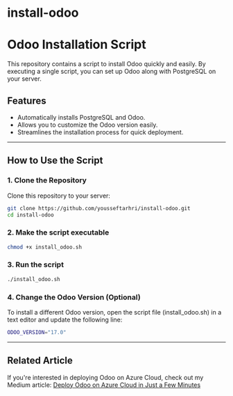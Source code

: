 # install-odoo

# Odoo Installation Script

This repository contains a script to install Odoo quickly and easily. By executing a single script, you can set up Odoo along with PostgreSQL on your server.

## Features
- Automatically installs PostgreSQL and Odoo.
- Allows you to customize the Odoo version easily.
- Streamlines the installation process for quick deployment.

---

## How to Use the Script

### 1. Clone the Repository  
Clone this repository to your server:
```bash
git clone https://github.com/yousseftarhri/install-odoo.git
cd install-odoo
```
### 2. Make the script executable
```bash
chmod +x install_odoo.sh
```
### 3. Run the script
```bash
./install_odoo.sh
```
### 4. Change the Odoo Version (Optional)
To install a different Odoo version, open the script file (install_odoo.sh) in a text editor and update the following line:
```bash
ODOO_VERSION="17.0"
```
---
## Related Article
If you're interested in deploying Odoo on Azure Cloud, check out my Medium article:
[Deploy Odoo on Azure Cloud in Just a Few Minutes](https://medium.com/@yousseftarhri15/cb9a9fde89a8)

